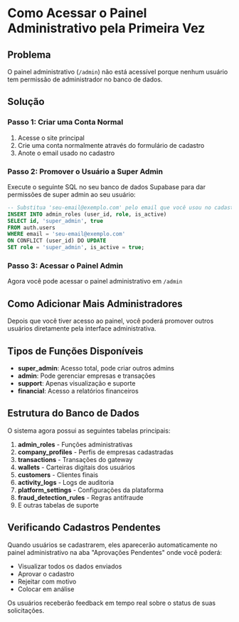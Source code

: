 # Como Acessar o Painel Administrativo pela Primeira Vez

## Problema
O painel administrativo (`/admin`) não está acessível porque nenhum usuário tem permissão de administrador no banco de dados.

## Solução

### Passo 1: Criar uma Conta Normal
1. Acesse o site principal
2. Crie uma conta normalmente através do formulário de cadastro
3. Anote o email usado no cadastro

### Passo 2: Promover o Usuário a Super Admin

Execute o seguinte SQL no seu banco de dados Supabase para dar permissões de super admin ao seu usuário:

```sql
-- Substitua 'seu-email@exemplo.com' pelo email que você usou no cadastro
INSERT INTO admin_roles (user_id, role, is_active)
SELECT id, 'super_admin', true
FROM auth.users
WHERE email = 'seu-email@exemplo.com'
ON CONFLICT (user_id) DO UPDATE
SET role = 'super_admin', is_active = true;
```

### Passo 3: Acessar o Painel Admin
Agora você pode acessar o painel administrativo em `/admin`

## Como Adicionar Mais Administradores

Depois que você tiver acesso ao painel, você poderá promover outros usuários diretamente pela interface administrativa.

## Tipos de Funções Disponíveis

- **super_admin**: Acesso total, pode criar outros admins
- **admin**: Pode gerenciar empresas e transações
- **support**: Apenas visualização e suporte
- **financial**: Acesso a relatórios financeiros

## Estrutura do Banco de Dados

O sistema agora possui as seguintes tabelas principais:

1. **admin_roles** - Funções administrativas
2. **company_profiles** - Perfis de empresas cadastradas
3. **transactions** - Transações do gateway
4. **wallets** - Carteiras digitais dos usuários
5. **customers** - Clientes finais
6. **activity_logs** - Logs de auditoria
7. **platform_settings** - Configurações da plataforma
8. **fraud_detection_rules** - Regras antifraude
9. E outras tabelas de suporte

## Verificando Cadastros Pendentes

Quando usuários se cadastrarem, eles aparecerão automaticamente no painel administrativo na aba "Aprovações Pendentes" onde você poderá:

- Visualizar todos os dados enviados
- Aprovar o cadastro
- Rejeitar com motivo
- Colocar em análise

Os usuários receberão feedback em tempo real sobre o status de suas solicitações.
